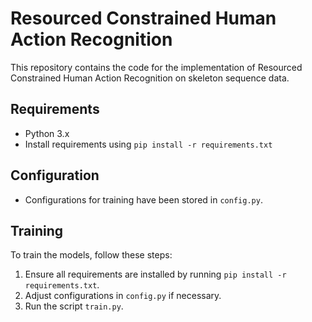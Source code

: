 # Resourced Constrained Human Action Recognition

This repository contains the code for the implementation of Resourced Constrained Human Action Recognition on skeleton sequence data.

## Requirements
- Python 3.x
- Install requirements using `pip install -r requirements.txt`

## Configuration
- Configurations for training have been stored in `config.py`.

## Training
To train the models, follow these steps:
1. Ensure all requirements are installed by running `pip install -r requirements.txt`.
2. Adjust configurations in `config.py` if necessary.
3. Run the script `train.py`.
